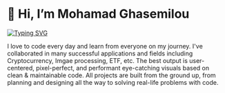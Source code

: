 # 👋 Hi, I’m Mohamad Ghasemilou
[![Typing SVG](https://readme-typing-svg.demolab.com?font=Fira+Code&pause=1000&width=435&lines=Front-End+Developer;Web+Developer;Desktop+Developer;Javascript+Developer;React+Developer)](https://git.io/typing-svg)

I love to code every day and learn from everyone on my journey. I've collaborated in many successful applications and fields including Cryptocurrency, Imgae processing, ETF, etc. The best output is user-centered, pixel-perfect, and performant eye-catching visuals based on clean & maintainable code. All projects are built from the ground up, from planning and designing all the way to solving real-life problems with code.
